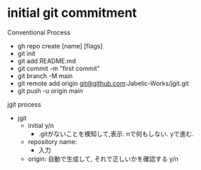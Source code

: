 
# initial git commitment

Conventional Process

- gh repo create [name] [flags]
- git init
- git add README.md
- git commit -m "first commit"
- git branch -M main
- git remote add origin git@github.com:Jabelic-Works/jgit.git
- git push -u origin main

jgit process

- jgit 
  - initial y/n
    - .gitがないことを検知して,表示. nで何もしない. yで進む.
  - repository name: 
    - 入力
  - origin: 自動で生成して, それで正しいかを確認する y/n



